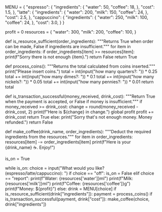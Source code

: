 MENU = {
    "espresso": {
        "ingredients": {
            "water": 50,
            "coffee": 18,
        },
        "cost": 1.5,
    },
    "latte": {
        "ingredients": {
            "water": 200,
            "milk": 150,
            "coffee": 24,
        },
        "cost": 2.5,
    },
    "cappuccino": {
        "ingredients": {
            "water": 250,
            "milk": 100,
            "coffee": 24,
        },
        "cost": 3.0,
    }
}

profit = 0
resources = {
    "water": 300,
    "milk": 200,
    "coffee": 100,
}


def is_resource_sufficient(order_ingredients):
    """Returns True when order can be made, False if ingredients are insufficient."""
    for item in order_ingredients:
            if order_ingredients[item] >= resources[item]:
              print(f"Sorry there is not enough {item}.")
              return False
    return True

def process_coins():
    """Returns the total calculated from coins inserted."""
    print("Please insert coins.")
    total = int(input("how many quarters?: ")) * 0.25
    total += int(input("how many dimes?: ")) * 0.1
    total += int(input("how many nickels?: ")) * 0.05
    total += int(input("how many pennies?: ")) * 0.01
    return total

def is_transaction_successful(money_received, drink_cost):
    """Return True when the payment is accepted, or False if money is insufficient."""
    if money_received >= drink_cost:
        change = round(money_received - drink_cost, 2)
        print(f"Here is ${change} in change.")
        global profit
        profit += drink_cost
        return True
    else:
        print("Sorry that's not enough money. Money refunded.")
        return False


def make_coffee(drink_name, order_ingredients):
    """Deduct the required ingredients from the resources."""
    for item in order_ingredients:
        resources[item] -= order_ingredients[item]
        print(f"Here is your {drink_name} ☕. Enjoy!")


is_on = True

while is_on:
        choice = input("What would you like? (espresso/latte/cappuccino): ")
        if choice == "off":
            is_on = False
        elif choice == "report":
            print(f"Water: {resources['water']}ml")
            print(f"Milk: {resources['milk']}ml")
            print(f"Coffee: {resources['coffee']}g")
            print(f"Money: ${profit}")
        else:
            drink = MENU[choice]
            if is_resource_sufficient(drink["ingredients"]):
               payment = process_coins()
               if is_transaction_successful(payment, drink["cost"]):
                make_coffee(choice, drink["ingredients"])








